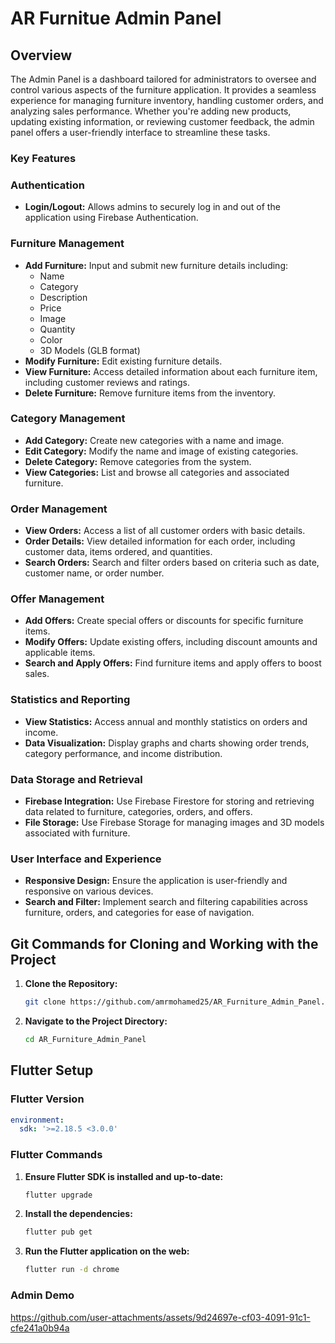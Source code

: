 # AR Furnitue Admin Panel

## Overview

The Admin Panel is a dashboard tailored for administrators to oversee and control various aspects of the furniture application. It provides a seamless experience for managing furniture inventory, handling customer orders, and analyzing sales performance. Whether you're adding new products, updating existing information, or reviewing customer feedback, the admin panel offers a user-friendly interface to streamline these tasks.

### Key Features

### Authentication
- **Login/Logout:** Allows admins to securely log in and out of the application using Firebase Authentication.

### Furniture Management
- **Add Furniture:** Input and submit new furniture details including:
  - Name
  - Category
  - Description
  - Price
  - Image
  - Quantity
  - Color
  - 3D Models (GLB format)
- **Modify Furniture:** Edit existing furniture details.
- **View Furniture:** Access detailed information about each furniture item, including customer reviews and ratings.
- **Delete Furniture:** Remove furniture items from the inventory.

### Category Management
- **Add Category:** Create new categories with a name and image.
- **Edit Category:** Modify the name and image of existing categories.
- **Delete Category:** Remove categories from the system.
- **View Categories:** List and browse all categories and associated furniture.

### Order Management
- **View Orders:** Access a list of all customer orders with basic details.
- **Order Details:** View detailed information for each order, including customer data, items ordered, and quantities.
- **Search Orders:** Search and filter orders based on criteria such as date, customer name, or order number.

### Offer Management
- **Add Offers:** Create special offers or discounts for specific furniture items.
- **Modify Offers:** Update existing offers, including discount amounts and applicable items.
- **Search and Apply Offers:** Find furniture items and apply offers to boost sales.

### Statistics and Reporting
- **View Statistics:** Access annual and monthly statistics on orders and income.
- **Data Visualization:** Display graphs and charts showing order trends, category performance, and income distribution.

### Data Storage and Retrieval
- **Firebase Integration:** Use Firebase Firestore for storing and retrieving data related to furniture, categories, orders, and offers.
- **File Storage:** Use Firebase Storage for managing images and 3D models associated with furniture.

### User Interface and Experience
- **Responsive Design:** Ensure the application is user-friendly and responsive on various devices.
- **Search and Filter:** Implement search and filtering capabilities across furniture, orders, and categories for ease of navigation.

## Git Commands for Cloning and Working with the Project

1. **Clone the Repository:**
   ```bash
   git clone https://github.com/amrmohamed25/AR_Furniture_Admin_Panel.git
   ```

2. **Navigate to the Project Directory:**
   ```bash
   cd AR_Furniture_Admin_Panel
   ```

## Flutter Setup

### Flutter Version
```yaml
environment:
  sdk: '>=2.18.5 <3.0.0'
```


### Flutter Commands
1. **Ensure Flutter SDK is installed and up-to-date:**
   ```bash
   flutter upgrade
   ```

2. **Install the dependencies:**
   ```bash
   flutter pub get
   ```

3. **Run the Flutter application on the web:**
   ```bash
   flutter run -d chrome
   ```

### Admin Demo
https://github.com/user-attachments/assets/9d24697e-cf03-4091-91c1-cfe241a0b94a



